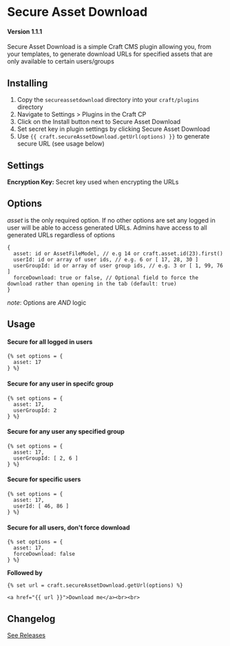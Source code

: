 # Secure Asset Download
#### Version 1.1.1

Secure Asset Download is a simple Craft CMS plugin allowing you, from your templates, to generate download URLs for specified assets that are only available to certain users/groups

## Installing

1. Copy the `secureassetdownload` directory into your `craft/plugins` directory
2. Navigate to Settings > Plugins in the Craft CP
3. Click on the Install button next to Secure Asset Download
4. Set secret key in plugin settings by clicking Secure Asset Download
4. Use `{{ craft.secureAssetDownload.getUrl(options) }}` to generate secure URL (see usage below)

## Settings

**Encryption Key:** Secret key used when encrypting the URLs

## Options

*asset* is the only required option. If no other options are set any logged in user will be able to access generated URLs.
Admins have access to all generated URLs regardless of options

```
{
  asset: id or AssetFileModel, // e.g 14 or craft.asset.id(23).first()
  userId: id or array of user ids, // e.g. 6 or [ 17, 28, 30 ]
  userGroupId: id or array of user group ids, // e.g. 3 or [ 1, 99, 76 ]
  forceDownload: true or false, // Optional field to force the download rather than opening in the tab (default: true)
}
```

_note_: Options are *AND* logic

## Usage

#### Secure for all logged in users ####

```
{% set options = {
  asset: 17
} %}
```

#### Secure for any user in specifc group  ####

```
{% set options = {
  asset: 17,
  userGroupId: 2
} %}
```

#### Secure for any user any specified group  ####

```
{% set options = {
  asset: 17,
  userGroupId: [ 2, 6 ]
} %}
```

#### Secure for specific users  ####

```
{% set options = {
  asset: 17,
  userId: [ 46, 86 ]
} %}
```

#### Secure for all users, don't force download  ####

```
{% set options = {
  asset: 17,
  forceDownload: false
} %}
```

**Followed by**
```
{% set url = craft.secureAssetDownload.getUrl(options) %}

<a href="{{ url }}">Download me</a><br><br>
```

## Changelog

[See Releases](https://github.com/nfourtythree/SecureAssetDownload/releases)
